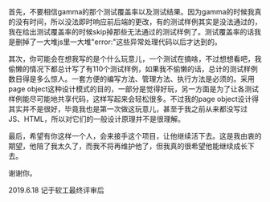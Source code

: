 首先，不要相信gamma的那个测试覆盖率以及测试结果。因为gamma的时候我真的没有时间，所以没法即时响应前后端的更改，有的测试样例其实是没法通过的，我在给出测试覆盖率的时候skip掉那些无法通过的测试样例了。测试覆盖率的话我是删掉了一大堆js里一大堆"error:"这些异常处理代码以后才达到的。

其次，你可能会在想我写的是个什么玩意儿，一个测试在搞啥，不过想想看吧，我偷懒的情况下都总计写了有110个测试样例，如果我不偷懒的话，总计的测试样例数目得是多么惊人。一套方便的编写方法、管理方法、执行方法是必须的。采用page object这种设计模式的目的，一部分是觉得好玩，另一方面是为了让各测试样例能尽可能地共享代码，这样写起来会轻松很多。不过我的page object设计得其实并不是很好，毕竟我也是第一次做这玩意儿，甚至于我之前从来都没写过JS、HTML，所以对它们的一般设计原理并不是很理解。

最后，希望有你这样一个人，会来接手这个项目，让他继续活下去。这是我由衷的期望，他陪了我太久了，而我不将再维护他了，但我真的很希望他能继续成长下去。

谢谢你。

2019.6.18  记于软工最终评审后
